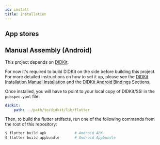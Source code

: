 ```yaml
---
id: install
title: Installation
---
```


## App stores

<!--
Todo: 
* links and qR codes for app stores
-->

## Manual Assembly (Android)

This project depends on [DIDKit](https://github.com/spruceid/didkit). 

For now it's required to build DIDKit on the side before building this project. For more detailed instructions on how to set it up, please see the [DIDKit Installation Manual Installation](/docs/didkit/install#manual) and the [DIDKit Android Bindings](/docs/didkit/ffis#android) Sections.

Once installed, you will have to point to your local copy of DIDKit/SSI in the `pubspec.yaml` file:

```yaml
didkit:
    path: ../path/to/didkit/lib/flutter
```

Then, to build the flutter artifacts, run one of the following
commands from the root of this repository:

```bash
$ flutter build apk             # Android APK
$ flutter build appbundle       # Android Appbundle
```
<!-- 
Todo:

## Setup & Testing
* instructions on downloading your first "Friend of Spruce" credential here would be nice.

## Recovery
* explanation of seed recovery generation and application

## Rotation?
* when
-->